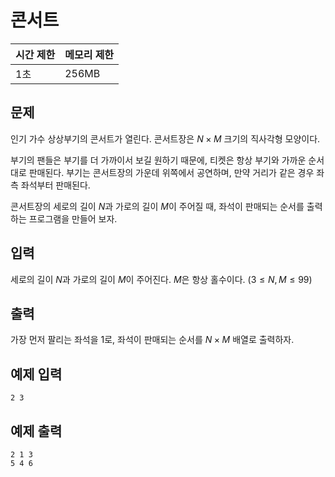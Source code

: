 # 콘서트

**시간 제한** | **메모리 제한**
--- | ---
1초 | 256MB

## 문제

인기 가수 상상부기의 콘서트가 열린다. 콘서트장은 $N \times M$ 크기의 직사각형 모양이다. 

부기의 팬들은 부기를 더 가까이서 보길 원하기 때문에, 티켓은 항상 부기와 가까운 순서대로 판매된다. 부기는 콘서트장의 가운데 위쪽에서 공연하며, 만약 거리가 같은 경우 좌측 좌석부터 판매된다. 

콘서트장의 세로의 길이 $N$과 가로의 길이 $M$이 주어질 때, 좌석이 판매되는 순서를 출력하는 프로그램을 만들어 보자.

## 입력

세로의 길이 $N$과 가로의 길이 $M$이 주어진다. $M$은 항상 홀수이다.
$(3 \leq N, M \leq 99)$

## 출력

가장 먼저 팔리는 좌석을 1로, 좌석이 판매되는 순서를 $N \times M$ 배열로 출력하자.

## 예제 입력

```
2 3
```

## 예제 출력

```
2 1 3
5 4 6
```